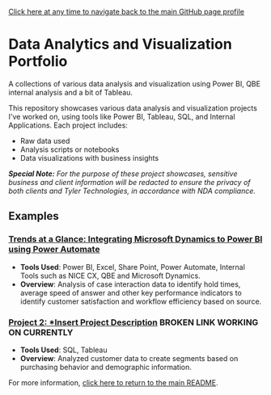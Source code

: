 [Click here at any time to navigate back to the main GitHub page profile](https://github.com/therightboat/therightboat/blob/main/README.md)

# Data Analytics and Visualization Portfolio
A collections of various data analysis and visualization using Power BI, QBE internal analysis and a bit of Tableau.

This repository showcases various data analysis and visualization projects I've worked on, using tools like Power BI, Tableau, SQL, and Internal Applications. Each project includes:
- Raw data used
- Analysis scripts or notebooks
- Data visualizations with business insights

***Special Note:*** *For the purpose of these project showcases, sensitive business and client information will be redacted to ensure the privacy of both clients and Tyler Technologies, in accordance with NDA compliance.*

## Examples

### [Trends at a Glance: Integrating Microsoft Dynamics to Power BI using Power Automate](https://github.com/therightboat/Portfolio/blob/main/TrendsAtAGlance.md)
- **Tools Used**: Power BI, Excel, Share Point, Power Automate, Internal Tools such as NICE CX, QBE and Microsoft Dynamics.
- **Overview**: Analysis of case interaction data to identify hold times, average speed of answer and other key performance indicators to identify customer satisfaction and workflow efficiency based on source.
  
### [Project 2: *Insert Project Description](./Project_2/README.md) **BROKEN LINK WORKING ON CURRENTLY**
- **Tools Used**: SQL, Tableau
- **Overview**: Analyzed customer data to create segments based on purchasing behavior and demographic information.

For more information, [click here to return to the main README](https://github.com/therightboat).

